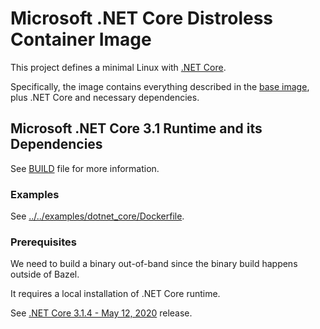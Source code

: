 # Microsoft .NET Core Distroless Container Image

This project defines a minimal Linux with [.NET Core](https://github.com/dotnet/core).

Specifically, the image contains everything described in the [base image](../../cc/README.md), plus .NET Core and necessary dependencies.

## Microsoft .NET Core 3.1 Runtime and its Dependencies

See [BUILD](BUILD) file for more information.

### Examples

See [../../examples/dotnet_core/Dockerfile](../../examples/dotnet_core/Dockerfile).

### Prerequisites

We need to build a binary out-of-band since the binary build happens outside of Bazel.

It requires a local installation of .NET Core runtime.

See [.NET Core 3.1.4 - May 12, 2020](https://github.com/dotnet/core/blob/master/release-notes/3.1/3.1.4/3.1.4.md) release.
